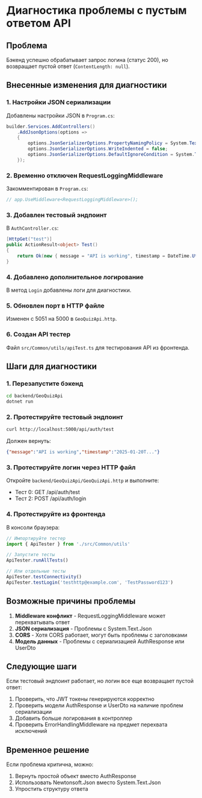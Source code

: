 # Диагностика проблемы с пустым ответом API

## Проблема
Бэкенд успешно обрабатывает запрос логина (статус 200), но возвращает пустой ответ (`ContentLength: null`).

## Внесенные изменения для диагностики

### 1. Настройки JSON сериализации
Добавлены настройки JSON в `Program.cs`:
```csharp
builder.Services.AddControllers()
    .AddJsonOptions(options =>
    {
        options.JsonSerializerOptions.PropertyNamingPolicy = System.Text.Json.JsonNamingPolicy.CamelCase;
        options.JsonSerializerOptions.WriteIndented = false;
        options.JsonSerializerOptions.DefaultIgnoreCondition = System.Text.Json.Serialization.JsonIgnoreCondition.WhenWritingNull;
    });
```

### 2. Временно отключен RequestLoggingMiddleware
Закомментирован в `Program.cs`:
```csharp
// app.UseMiddleware<RequestLoggingMiddleware>();
```

### 3. Добавлен тестовый эндпоинт
В `AuthController.cs`:
```csharp
[HttpGet("test")]
public ActionResult<object> Test()
{
    return Ok(new { message = "API is working", timestamp = DateTime.UtcNow });
}
```

### 4. Добавлено дополнительное логирование
В метод `Login` добавлены логи для диагностики.

### 5. Обновлен порт в HTTP файле
Изменен с 5051 на 5000 в `GeoQuizApi.http`.

### 6. Создан API тестер
Файл `src/Common/utils/apiTest.ts` для тестирования API из фронтенда.

## Шаги для диагностики

### 1. Перезапустите бэкенд
```bash
cd backend/GeoQuizApi
dotnet run
```

### 2. Протестируйте тестовый эндпоинт
```bash
curl http://localhost:5000/api/auth/test
```
Должен вернуть:
```json
{"message":"API is working","timestamp":"2025-01-20T..."}
```

### 3. Протестируйте логин через HTTP файл
Откройте `backend/GeoQuizApi/GeoQuizApi.http` и выполните:
- Тест 0: GET /api/auth/test
- Тест 2: POST /api/auth/login

### 4. Протестируйте из фронтенда
В консоли браузера:
```javascript
// Импортируйте тестер
import { ApiTester } from './src/Common/utils'

// Запустите тесты
ApiTester.runAllTests()

// Или отдельные тесты
ApiTester.testConnectivity()
ApiTester.testLogin('testhttp@example.com', 'TestPassword123')
```

## Возможные причины проблемы

1. **Middleware конфликт** - RequestLoggingMiddleware может перехватывать ответ
2. **JSON сериализация** - Проблемы с System.Text.Json
3. **CORS** - Хотя CORS работает, могут быть проблемы с заголовками
4. **Модель данных** - Проблемы с сериализацией AuthResponse или UserDto

## Следующие шаги

Если тестовый эндпоинт работает, но логин все еще возвращает пустой ответ:

1. Проверить, что JWT токены генерируются корректно
2. Проверить модели AuthResponse и UserDto на наличие проблем сериализации
3. Добавить больше логирования в контроллер
4. Проверить ErrorHandlingMiddleware на предмет перехвата исключений

## Временное решение

Если проблема критична, можно:
1. Вернуть простой объект вместо AuthResponse
2. Использовать Newtonsoft.Json вместо System.Text.Json
3. Упростить структуру ответа